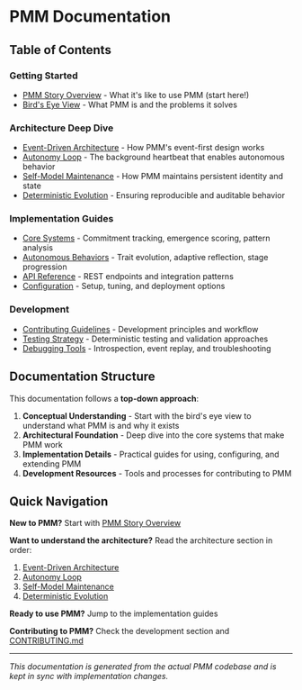 # PMM Documentation

## Table of Contents

### Getting Started
- [PMM Story Overview](pmm-story-overview.md) - What it's like to use PMM (start here!)
- [Bird's Eye View](bird-eye-view.md) - What PMM is and the problems it solves

### Architecture Deep Dive
- [Event-Driven Architecture](architecture/event-driven-architecture.md) - How PMM's event-first design works
- [Autonomy Loop](architecture/autonomy-loop.md) - The background heartbeat that enables autonomous behavior  
- [Self-Model Maintenance](architecture/self-model-maintenance.md) - How PMM maintains persistent identity and state
- [Deterministic Evolution](architecture/deterministic-evolution.md) - Ensuring reproducible and auditable behavior

### Implementation Guides
- [Core Systems](guide/core-systems.md) - Commitment tracking, emergence scoring, pattern analysis
- [Autonomous Behaviors](guide/autonomous-behaviors.md) - Trait evolution, adaptive reflection, stage progression
- [API Reference](guide/api-reference.md) - REST endpoints and integration patterns
- [Configuration](guide/configuration.md) - Setup, tuning, and deployment options

### Development
- [Contributing Guidelines](../CONTRIBUTING.md) - Development principles and workflow
- [Testing Strategy](guide/testing.md) - Deterministic testing and validation approaches
- [Debugging Tools](guide/debugging.md) - Introspection, event replay, and troubleshooting

## Documentation Structure

This documentation follows a **top-down approach**:

1. **Conceptual Understanding** - Start with the bird's eye view to understand what PMM is and why it exists
2. **Architectural Foundation** - Deep dive into the core systems that make PMM work
3. **Implementation Details** - Practical guides for using, configuring, and extending PMM
4. **Development Resources** - Tools and processes for contributing to PMM

## Quick Navigation

**New to PMM?** Start with [PMM Story Overview](pmm-story-overview.md)

**Want to understand the architecture?** Read the architecture section in order:
1. [Event-Driven Architecture](architecture/event-driven-architecture.md)
2. [Autonomy Loop](architecture/autonomy-loop.md) 
3. [Self-Model Maintenance](architecture/self-model-maintenance.md)
4. [Deterministic Evolution](architecture/deterministic-evolution.md)

**Ready to use PMM?** Jump to the implementation guides

**Contributing to PMM?** Check the development section and [CONTRIBUTING.md](../CONTRIBUTING.md)

---

*This documentation is generated from the actual PMM codebase and is kept in sync with implementation changes.*
